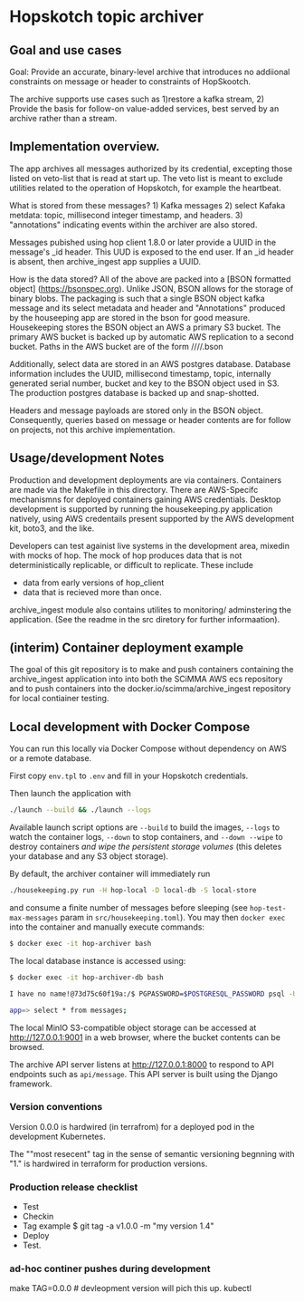 # Hopskotch topic archiver

## Goal and use cases

Goal: Provide an accurate, binary-level archive that introduces no
addiional constraints on message or header to constraints of HopSkootch.

The archive supports use cases such as  1)restore a kafka stream,
2) Provide the basis for follow-on value-added services, best served
by an archive rather than a  stream.

## Implementation overview.

The app archives all messages authorized by its credential, excepting
those listed on veto-list that is read at start up. The veto list is
meant to exclude utilities related to the operation of Hopskotch, for
example the heartbeat.

What is stored from these  messages?  1) Kafka messages 2)
select Kafaka metdata: topic, millisecond integer timestamp, and
headers. 3) "annotations" indicating events within the archiver are 
also stored.

Messages pubished using hop client 1.8.0 or later provide a UUID
in the message's _id header.  This UUD is exposed to the  end user. If an
_id header is absent, then archive_ingest app supplies a UUID.

How is the data stored?  All of the above are packed into a [BSON
formatted object] (https://bsonspec.org).  Unlike JSON, BSON allows
for the storage of binary blobs.  The packaging is such that a single
BSON object kafka message and its select metadata and
header and  "Annotations" produced by the houseeping app are stored in
the bson for good measure. Housekeeping stores the BSON object an  AWS
a primary S3 bucket. The primary AWS bucket is backed up by automatic
AWS replication to a second bucket.  Paths in the AWS bucket are of
the form <topic>/<year>/<month>/<day>/<uuid>.bson

Additionally, select data are stored in an AWS postgres database.
Database information includes the UUID, millisecond timestamp, topic,
internally generated serial number, bucket and key to the BSON object
used in S3. The production postgres database is backed up and
snap-shotted.

Headers and message payloads are stored only in the BSON object.
Consequently, queries based on message or header contents
are for follow on projects, not this archive implementation.

## Usage/development  Notes

Production and development deployments are via containers.  Containers
are made via the Makefile in this directory.  There are AWS-Specifc
mechanismns for deployed containers gaining AWS credentials. Desktop
development is supported by running the housekeeping.py application
natively, using AWS credentails present supported by the AWS
development kit, boto3, and the like. 

Developers can test againist live systems in the
development area, mixedin with mocks of hop.  The mock of hop produces
data that is not deterministically replicable, or difficult to replicate.
These include

- data from early versions of hop_client
- data that is recieved more than once.

archive_ingest module also contains utilites to monitoring/ adminstering the
application. (See the readme in the src diretory for further
informaation).

## (interim) Container deployment example

The goal of this git repository is to make and push containers containing
the archive_ingest application into into both the SCiMMA
AWS ecs repository and to push containers into the
docker.io/scimma/archive_ingest repository for local contiainer testing.

## Local development with Docker Compose

You can run this locally via Docker Compose without dependency on AWS or a remote database.

First copy `env.tpl` to `.env` and fill in your Hopskotch credentials.

Then launch the application with

```bash
./launch --build && ./launch --logs
```

Available launch script options are `--build` to build the images, `--logs` to watch the container logs, `--down` to stop containers, and `--down --wipe` to destroy containers *and wipe the persistent storage volumes* (this deletes your database and any S3 object storage).

By default, the archiver container will immediately run 

```bash
./housekeeping.py run -H hop-local -D local-db -S local-store
```

and consume a finite number of messages before sleeping (see `hop-test-max-messages` param in `src/housekeeping.toml`). You may then `docker exec` into the container and manually execute commands:

```bash
$ docker exec -it hop-archiver bash
```

The local database instance is accessed using:

```bash
$ docker exec -it hop-archiver-db bash

I have no name!@73d75c60f19a:/$ PGPASSWORD=$POSTGRESQL_PASSWORD psql -U $POSTGRESQL_USERNAME $POSTGRESQL_DATABASE

app=> select * from messages;
```

The local MinIO S3-compatible object storage can be accessed at http://127.0.0.1:9001 in a web browser, where the bucket contents can be browsed.

The archive API server listens at http://127.0.0.1:8000 to respond to API endpoints such as `api/message`. This API server is built using the Django framework.

### Version conventions

Version 0.0.0 is hardwired (in terrafrom) for a deployed
pod in the development Kubernetes.

The ""most resecent" tag in the sense of semantic versioning
begnning with "1."  is hardwired in terraform for production
versions.


### Production release checklist

- Test
- Checkin 
- Tag     example $ git tag -a v1.0.0 -m "my version 1.4"
- Deploy
- Test.

### ad-hoc continer pushes during development

make TAG=0.0.0 # devleopment version will pich this up.
kubectl <kill the pod so it take the new version>
